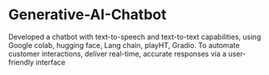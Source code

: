 # Generative-AI-Chatbot
Developed a chatbot with text-to-speech and text-to-text capabilities, using Google colab, hugging face, Lang chain, playHT, Gradio. To automate customer interactions, deliver real-time, accurate responses via a user-friendly interface

